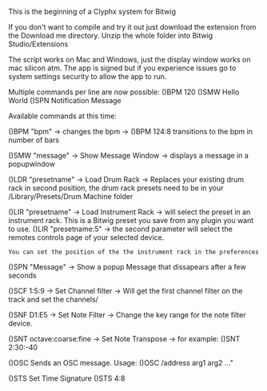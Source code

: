 This is the beginning of a Clyphx system for Bitwig

If you don't want to compile and try it out just download the extension from the Download me directory. Unzip the whole folder into Bitwig Studio/Extensions

The script works on Mac and Windows, just the display window works on mac silicon atm. The app is signed but if you experience issues go to system settings security to allow the app to run.



Multiple commands per line are now possible: ()BPM 120 ()SMW Hello World ()SPN Notification Message

Available commands at this time:

()BPM "bpm" -> changes the bpm -> ()BPM 124:8 transitions to the bpm in number of bars

()SMW "message" -> Show Message Window -> displays a message in a popupwindow

()LDR "presetname" -> Load Drum Rack -> Replaces your existing drum rack in second position, the drum rack presets need to be in your /Library/Presets/Drum Machine folder

()LIR "presetname" -> Load Instrument Rack -> will select the preset in an instrument rack. This is a Bitwig preset you save from any plugin you want to use.
()LIR "presetname:5" -> the second parameter will select the remotes controls page of your selected device.

    You can set the position of the the instrument rack in the preferences

()SPN "Message" -> Show a popup Message that dissapears after a few seconds

()SCF 1:5:9 -> Set Channel filter -> Will get the first channel filter on the track and set the channels/ 

()SNF D1:E5 ->  Set Note Filter -> Change the key range for the note filter device.

()SNT octave:coarse:fine -> Set Note Transpose -> for example: ()SNT 2:30:-40

()OSC Sends an OSC message. Usage: ()OSC /address arg1 arg2 ..."

()STS Set Time Signature ()STS 4:8
